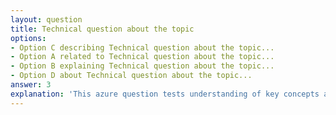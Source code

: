 ```yaml
---
layout: question
title: Technical question about the topic
options:
- Option C describing Technical question about the topic...
- Option A related to Technical question about the topic...
- Option B explaining Technical question about the topic...
- Option D about Technical question about the topic...
answer: 3
explanation: 'This azure question tests understanding of key concepts and best practices.'
---
```

